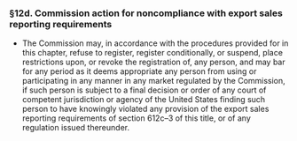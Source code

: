 ### §12d. Commission action for noncompliance with export sales reporting requirements
* The Commission may, in accordance with the procedures provided for in this chapter, refuse to register, register conditionally, or suspend, place restrictions upon, or revoke the registration of, any person, and may bar for any period as it deems appropriate any person from using or participating in any manner in any market regulated by the Commission, if such person is subject to a final decision or order of any court of competent jurisdiction or agency of the United States finding such person to have knowingly violated any provision of the export sales reporting requirements of section 612c–3 of this title, or of any regulation issued thereunder.